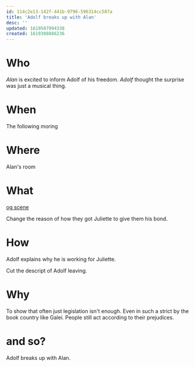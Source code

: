```yaml
---
id: 114c2e13-142f-441b-9796-596314cc587a
title: 'Adolf breaks up with Alan'
desc: ''
updated: 1619507994338
created: 1619308886236
---
```


# Who
*Alan* is excited to inform Adolf of his freedom.
*Adolf* thought the surprise was just a musical thing.

# When
The following moring

# Where
Alan's room

# What
[og scene](https://github.com/9ae/ace/blob/master/chapters/04.md#adolf-breaks-up-with-alan)

Change the reason of how they got Juliette to give them his bond.

# How
Adolf explains why he is working for Juliette.

Cut the descript of Adolf leaving.

# Why

To show that often just legislation isn't enough. Even in such a strict by the book country like Galei. People still act according to their prejudices.

# and so?
Adolf breaks up with Alan.